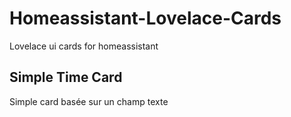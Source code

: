 # Homeassistant-Lovelace-Cards
Lovelace ui cards for homeassistant

## Simple Time Card 

Simple card basée sur un champ texte
